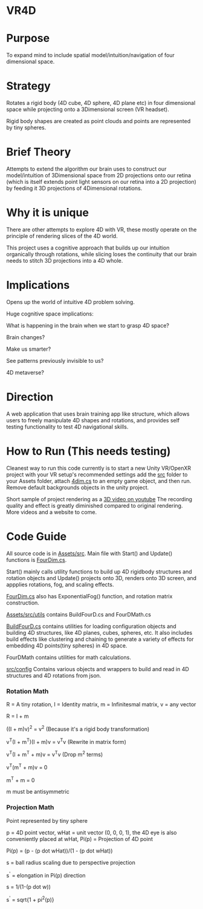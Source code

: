 # VR4D

# Purpose
To expand mind to include spatial model/intuition/navigation of four dimensional space.

# Strategy
Rotates a rigid body (4D cube, 4D sphere, 4D plane etc) in four dimensional space while projecting onto a 3Dimensional screen (VR headset).

Rigid body shapes are created as point clouds and points are represented by tiny spheres.

# Brief Theory

Attempts to extend the algorithm our brain uses to construct our model/intuition of 3Dimensional space from 2D projections onto our retina (which is itself extends point light sensors on our retina into a 2D projection) by feeding it 3D projections of 4Dimensional rotations.


# Why it is unique

There are other attempts to explore 4D with VR, these mostly operate on the principle of rendering slices of the 4D world.

This project uses a cognitive approach that builds up our intuition organically through rotations, while slicing loses the continuity that our brain needs to
stitch 3D projections into a 4D whole. 

# Implications

Opens up the world of intuitive 4D problem solving.

Huge cognitive space implications: 

  What is happening in the brain when we start to grasp 4D space?
  
  Brain changes?
  
  Make us smarter?
  
  See patterns previously invisible to us?
  
  4D metaverse?
  
 # Direction
 
 A web application that uses brain training app like structure, which allows users to freely manipulate 4D shapes and rotations, and provides self testing
 functionality to test 4D navigational skills. 
 
 # How to Run (This needs testing)
Cleanest way to run this code currently is to start a new Unity VR/OpenXR project with your VR setup's recommended settings
add the [src](Assets/src) folder to your Assets folder, attach [4dim.cs](Assets/src) to an empty game object, and then run. Remove default backgrounds objects in the unity project.

Short sample of project rendering as a [3D video on youtube](https://www.youtube.com/watch?v=IGM0zfpOdsg&ab_channel=MihirPatil) 
The recording quality and effect is greatly diminished compared to original rendering. More videos and a website to come.

# Code Guide

All source code is in [Assets/src](Assets/src). Main file with Start() and Update() functions is [FourDim.cs](Assets/src). 

Start() mainly calls utility functions to build up 4D rigidbody structures and rotation objects and Update() projects onto 3D, renders onto 3D screen, and appplies rotations, fog, and scaling effects.

[FourDim.cs](Assets/src) also has ExponentialFog() function, and rotation matrix construction.


[Assets/src/utils](Assets/src/utils) contains BuildFourD.cs and FourDMath.cs

[BuildFourD.cs](Assets/src/utils) contains utilities for loading configuration objects and building 4D structures, like 4D planes, cubes, spheres, etc. It also includes build effects like clustering and chaining to generate a variety of effects for embedding 4D points(tiny spheres) in 4D space.

FourDMath contains utilities for math calculations.


[src/config](Assets/src/config)  Contains various objects and wrappers to build and read in 4D structures and 4D rotations from json.



### Rotation Math

R = A tiny rotation, I = Identity matrix, m = Infinitesmal matrix, v = any vector

R = I + m

((I + m)v)<sup>2</sup> = v<sup>2</sup>   (Because it's a rigid body transformation)

v<sup>T</sup>(I + m<sup>T</sup>)(I + m)v = v<sup>T</sup>v  (Rewrite in matrix form)

v<sup>T</sup>(I + m<sup>T</sup> + m)v = v<sup>T</sup>v    (Drop m<sup>2</sup> terms)

v<sup>T</sup>(m<sup>T</sup> + m)v = 0

m<sup>T</sup> + m = 0

m must be antisymmetric

### Projection Math

Point represented by tiny sphere

p = 4D point vector, wHat = unit vector (0, 0, 0, 1), the 4D eye is also conveniently placed at wHat, Pi(p) = Projection of 4D point

Pi(p) = (p - (p dot wHat))/(1 - (p dot wHat))

s = ball radius scaling due to perspective projection

s<sup>'</sup> = elongation in Pi(p) direction 

s = 1/(1-(p dot w))

s<sup>'</sup> = sqrt{1 + pi<sup>2</sup>(p)}



